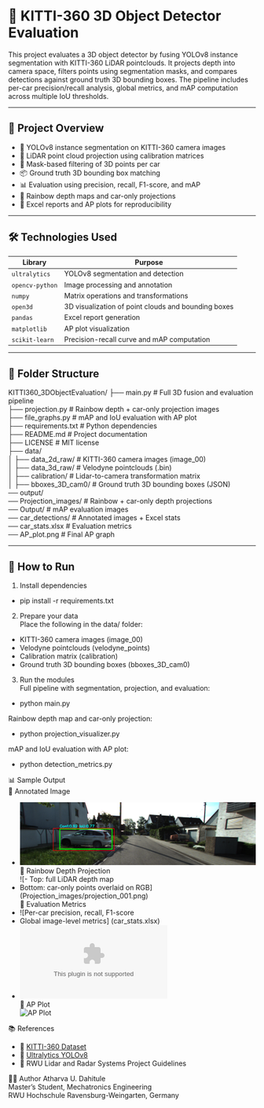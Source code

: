 # 🚗 KITTI-360 3D Object Detector Evaluation

This project evaluates a 3D object detector by fusing YOLOv8 instance segmentation with KITTI-360 LiDAR pointclouds. It projects depth into camera space, filters points using segmentation masks, and compares detections against ground truth 3D bounding boxes. The pipeline includes per-car precision/recall analysis, global metrics, and mAP computation across multiple IoU thresholds.

---

## 📌 Project Overview

- 🧠 YOLOv8 instance segmentation on KITTI-360 camera images
- 📡 LiDAR point cloud projection using calibration matrices
- 🎯 Mask-based filtering of 3D points per car
- 📦 Ground truth 3D bounding box matching
- 📊 Evaluation using precision, recall, F1-score, and mAP
- 🎨 Rainbow depth maps and car-only projections
- 📁 Excel reports and AP plots for reproducibility

---

## 🛠️ Technologies Used

| Library        | Purpose                                                                |
|----------------|------------------------------------------------------------------------|
| `ultralytics`  | YOLOv8 segmentation and detection                                      |
| `opencv-python`| Image processing and annotation                                        |
| `numpy`        | Matrix operations and transformations                                  |
| `open3d`       | 3D visualization of point clouds and bounding boxes                    |
| `pandas`       | Excel report generation                                                |
| `matplotlib`   | AP plot visualization                                                  |
| `scikit-learn` | Precision-recall curve and mAP computation                             |

---

## 📁 Folder Structure
KITTI360_3DObjectEvaluation/ 
├── main.py                      # Full 3D fusion and evaluation pipeline   
├── projection.py     # Rainbow depth + car-only projection images   
├── file_graphs.py         # mAP and IoU evaluation with AP plot   
├── requirements.txt             # Python dependencies   
├── README.md                    # Project documentation    
├── LICENSE                      # MIT license   
├── data/   
│   ├── data_2d_raw/                  # KITTI-360 camera images (image_00)   
│   ├── data_3d_raw/                   # Velodyne pointclouds (.bin)   
│   ├── calibration/             # Lidar-to-camera transformation matrix   
│   ├── bboxes_3D_cam0/          # Ground truth 3D bounding boxes (JSON)   
── output/    
── Projection_images/       # Rainbow + car-only depth projections   
── Output/                  # mAP evaluation images   
── car_detections/          # Annotated images + Excel stats   
── car_stats.xlsx           # Evaluation metrics      
── AP_plot.png              # Final AP graph   


---

## 🚀 How to Run  
    
1. Install dependencies  
- pip install -r requirements.txt  
  
2. Prepare your data  
Place the following in the data/ folder:  
- KITTI-360 camera images (image_00)    
- Velodyne pointclouds (velodyne_points)    
- Calibration matrix (calibration)      
- Ground truth 3D bounding boxes (bboxes_3D_cam0)    

3. Run the modules      
Full pipeline with segmentation, projection, and evaluation:  
- python main.py  

Rainbow depth map and car-only projection:    
- python projection_visualizer.py  

mAP and IoU evaluation with AP plot:    
- python detection_metrics.py  

📊 Sample Output    
📍 Annotated Image  
- ![Bounding boxes with confidence and IoU](Output/output_image_19.png)   
📍 Rainbow Depth Projection  
![- Top: full LiDAR depth map  
- Bottom: car-only points overlaid on RGB](Projection_images/projection_001.png)  
📍 Evaluation Metrics  
- ![Per-car precision, recall, F1-score  
- Global image-level metrics] (car_stats.xlsx)  
- ![Excel report](car_detection_results.xlsx)  
📍 AP Plot  
![AP Plot](C:\Users\ATHARVA\Downloads\proj\AP_plot.png)  

📚 References  
- 📘 [KITTI-360 Dataset](https://www.cvlibs.net/datasets/kitti-360/)  
- 📘 [Ultralytics YOLOv8](https://docs.ultralytics.com/)  
- 📘 RWU Lidar and Radar Systems Project Guidelines  

👨‍🎓 Author
Atharva U. Dahitule  
Master’s Student, Mechatronics Engineering  
RWU Hochschule Ravensburg-Weingarten, Germany
